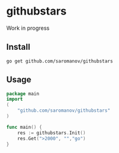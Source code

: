 # githubstars

Work in progress

## Install
```go get github.com/saromanov/githubstars```

## Usage
```go
package main
import
(
	"github.com/saromanov/githubstars"
)

func main() {
	res := githubstars.Init()
	res.Get(">2000", "","go")
}
```

